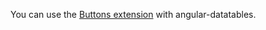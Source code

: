 You can use the [Buttons extension](https://datatables.net/extensions/buttons/) with angular-datatables.
